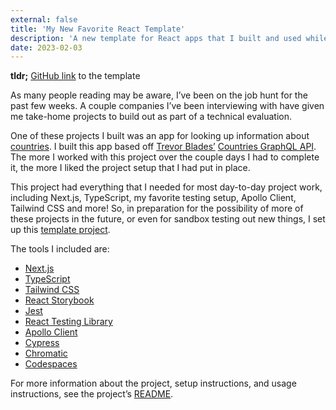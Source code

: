 ```yaml
---
external: false
title: 'My New Favorite React Template'
description: 'A new template for React apps that I built and used while interviewing'
date: 2023-02-03
---
```


**tldr;** [GitHub link](https://github.com/JakeDawkins/next-ts-apollo-template) to the template

As many people reading may be aware, I’ve been on the job hunt for the past few weeks. A couple companies I’ve been interviewing with have given me take-home projects to build out as part of a technical evaluation.

One of these projects I built was an app for looking up information about [countries](https://github.com/JakeDawkins/countries). I built this app based off [Trevor Blades’](https://github.com/trevorblades) [Countries GraphQL API](https://github.com/trevorblades/countries). The more I worked with this project over the couple days I had to complete it, the more I liked the project setup that I had put in place.

This project had everything that I needed for most day-to-day project work, including Next.js, TypeScript, my favorite testing setup, Apollo Client, Tailwind CSS and more! So, in preparation for the possibility of more of these projects in the future, or even for sandbox testing out new things, I set up this [template project](https://github.com/JakeDawkins/next-ts-apollo-template).

The tools I included are:

- [Next.js](https://nextjs.org/)
- [TypeScript](https://www.typescriptlang.org/)
- [Tailwind CSS](https://tailwindcss.com/)
- [React Storybook](https://www.jacksondawkins.com/post/my-new-favorite-react-template#:~:text=Tailwind%20CSS-,React%20Storybook,-Jest)
- [Jest](https://jestjs.io/)
- [React Testing Library](https://testing-library.com/docs/react-testing-library/intro/)
- [Apollo Client](https://www.apollographql.com/apollo-client)
- [Cypress](https://www.cypress.io/)
- [Chromatic](https://www.chromatic.com/)
- [Codespaces](https://github.com/features/codespaces)

For more information about the project, setup instructions, and usage instructions, see the project’s [README](https://github.com/JakeDawkins/next-ts-apollo-template/blob/main/README.md).
